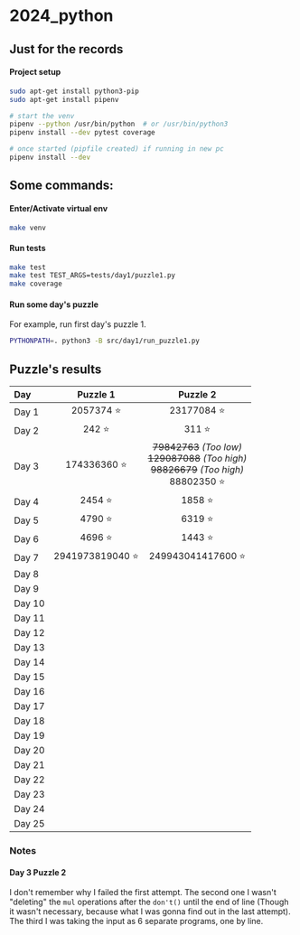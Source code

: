 # 2024_python

## Just for the records

#### Project setup

```bash
sudo apt-get install python3-pip
sudo apt-get install pipenv

# start the venv
pipenv --python /usr/bin/python  # or /usr/bin/python3
pipenv install --dev pytest coverage

# once started (pipfile created) if running in new pc
pipenv install --dev
```

## Some commands:

#### Enter/Activate virtual env

```bash
make venv
```

#### Run tests

```bash
make test
make test TEST_ARGS=tests/day1/puzzle1.py
make coverage
```
#### Run some day's puzzle

For example, run first day's puzzle 1.

```bash
PYTHONPATH=. python3 -B src/day1/run_puzzle1.py
```

## Puzzle's results

| Day   | Puzzle 1 | Puzzle 2 |
| :---  | :---:    | :---:    |
| Day 1 | 2057374 ⭐ | 23177084 ⭐ |
| Day 2 | 242 ⭐ | 311 ⭐ |
| Day 3 | 174336360 ⭐ | ~~79842763~~ *(Too low)*<br />~~129087088~~ *(Too high)*<br />~~98826679~~ *(Too high)*<br />88802350 ⭐ |
| Day 4 | 2454 ⭐ | 1858 ⭐ |
| Day 5 | 4790 ⭐ | 6319 ⭐ |
| Day 6 | 4696 ⭐ | 1443 ⭐ |
| Day 7 | 2941973819040 ⭐ | 249943041417600 ⭐ |
| Day 8 | | |
| Day 9 | | |
| Day 10 | | |
| Day 11 | | |
| Day 12 | | |
| Day 13 | | |
| Day 14 | | |
| Day 15 | | |
| Day 16 | | |
| Day 17 | | |
| Day 18 | | |
| Day 19 | | |
| Day 20 | | |
| Day 21 | | |
| Day 22 | | |
| Day 23 | | |
| Day 24 | | |
| Day 25 | | |

### Notes

#### Day 3 Puzzle 2
I don't remember why I failed the first attempt. The second one I wasn't "deleting" the `mul` operations after the `don't()` until the end of line (Though it wasn't necessary, because what I was gonna find out in the last attempt). The third I was taking the input as 6 separate programs, one by line.
